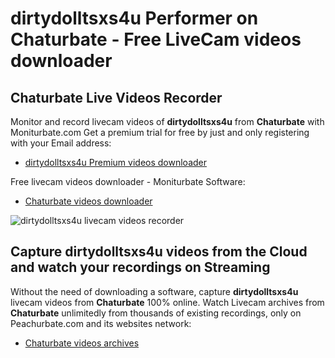 # dirtydolltsxs4u Performer on Chaturbate - Free LiveCam videos downloader

## Chaturbate Live Videos Recorder

Monitor and record livecam videos of **dirtydolltsxs4u** from **Chaturbate** with Moniturbate.com
Get a premium trial for free by just and only registering with your Email address:
* [dirtydolltsxs4u Premium videos downloader](https://moniturbate.com/request-demo-licence-key.html)

Free livecam videos downloader - Moniturbate Software:
* [Chaturbate videos downloader](https://moniturbate.com/moniturbate-download-software.html)

![dirtydolltsxs4u livecam videos recorder](https://peachurnet.com/templates/moniturbate-software.png)


## Capture dirtydolltsxs4u videos from the Cloud and watch your recordings on Streaming

Without the need of downloading a software, capture **dirtydolltsxs4u** livecam videos from **Chaturbate** 100% online.
Watch Livecam archives from **Chaturbate** unlimitedly from thousands of existing recordings, only on Peachurbate.com and its websites network:
* [Chaturbate videos archives](https://peachurnet.com/)